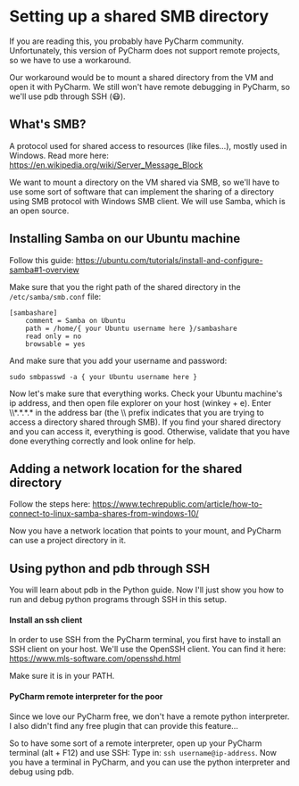 # Setting up a shared SMB directory

If you are reading this, you probably have PyCharm community.
Unfortunately, this version of PyCharm does not support remote projects, so we have to use a workaround.

Our workaround would be to mount a shared directory from the VM and open it with PyCharm.
We still won't have remote debugging in PyCharm, so we'll use pdb through SSH (:mask:).

## What's SMB?
A protocol used for shared access to resources (like files...), mostly used in Windows. 
Read more here: https://en.wikipedia.org/wiki/Server_Message_Block

We want to mount a directory on the VM shared via SMB, so we'll have to use some sort of software
that can implement the sharing of a directory using SMB protocol with Windows SMB client.
We will use Samba, which is an open source.

## Installing Samba on our Ubuntu machine

Follow this guide:
https://ubuntu.com/tutorials/install-and-configure-samba#1-overview

Make sure that you the right path of the shared directory in the ```/etc/samba/smb.conf``` file:
```
[sambashare]
    comment = Samba on Ubuntu
    path = /home/{ your Ubuntu username here }/sambashare
    read only = no
    browsable = yes
```

And make sure that you add your username and password:
```
sudo smbpasswd -a { your Ubuntu username here }
```

Now let's make sure that everything works. 
Check your Ubuntu machine's ip address, and then open file explorer on your host (winkey + e).
Enter \\\\*.\*.\*.\* in the address bar (the \\\\ prefix indicates that you are trying to access
a directory shared through SMB).
If you find your shared directory and you can access it, everything is good. Otherwise, 
validate that you have done everything correctly and look online for help.



## Adding a network location for the shared directory 
Follow the steps here:
https://www.techrepublic.com/article/how-to-connect-to-linux-samba-shares-from-windows-10/

Now you have a network location that points to your mount, and PyCharm can use a project directory in it.

## Using python and pdb through SSH
You will learn about pdb in the Python guide.
Now I'll just show you how to run and debug python programs through SSH in this setup.

#### Install an ssh client
In order to use SSH from the PyCharm terminal, you first have to install an SSH client on your host.
We'll use the OpenSSH client. You can find it here: 
https://www.mls-software.com/opensshd.html

Make sure it is in your PATH.

#### PyCharm remote interpreter for the poor
Since we love our PyCharm free, we don't have a remote python interpreter.
I also didn't find any free plugin that can provide this feature...

So to have some sort of a remote interpreter, open up your PyCharm terminal (alt + F12) and use SSH:
Type in: ```ssh username@ip-address```. Now you have a terminal in PyCharm, and you can use the 
python interpreter and debug using pdb.